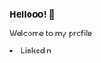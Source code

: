 ### Hellooo! 👋

 Welcome to my profile
 <li><img src"https://image.flaticon.com/icons/png/512/174/174857.png"<a class="url" href="https://www.linkedin.com/in/ralf-prezia-6a38181a3/">Linkedin</a></li>
 <a>

<!--
**ralfprezia/ralfprezia** is a ✨ _special_ ✨ repository because its `README.md` (this file) appears on your GitHub profile.

Here are some ideas to get you started:

- 🔭 I’m currently working on ...
- 🌱 I’m currently learning ...
- 👯 I’m looking to collaborate on ...
- 🤔 I’m looking for help with ...
- 💬 Ask me about ...
- 📫 How to reach me: ...
- 😄 Pronouns: ...
- ⚡ Fun fact: ...
-->
